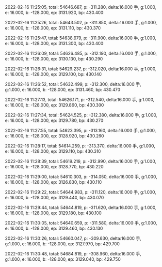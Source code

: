 2022-02-16 11:25:05, total: 54646.687, p: -311.280, delta:16.000 手, g:1.000, e: 16.000, b: -128.000, ep: 3131.920, bp: 430.400

2022-02-16 11:25:26, total: 54643.502, p: -311.850, delta:16.000 手, g:1.000, e: 16.000, b: -128.000, ep: 3131.110, bp: 430.370

2022-02-16 11:25:47, total: 54638.979, p: -311.900, delta:16.000 手, g:1.000, e: 16.000, b: -128.000, ep: 3131.300, bp: 430.400

2022-02-16 11:26:09, total: 54626.485, p: -312.190, delta:16.000 手, g:1.000, e: 16.000, b: -128.000, ep: 3130.130, bp: 430.290

2022-02-16 11:26:31, total: 54629.237, p: -312.020, delta:16.000 手, g:1.000, e: 16.000, b: -128.000, ep: 3129.100, bp: 430.140

2022-02-16 11:26:52, total: 54632.499, p: -312.300, delta:16.000 手, g:1.000, e: 16.000, b: -128.000, ep: 3131.460, bp: 430.470

2022-02-16 11:27:13, total: 54626.171, p: -312.540, delta:16.000 手, g:1.000, e: 16.000, b: -128.000, ep: 3129.860, bp: 430.300

2022-02-16 11:27:34, total: 54624.525, p: -312.380, delta:16.000 手, g:1.000, e: 16.000, b: -128.000, ep: 3129.780, bp: 430.270

2022-02-16 11:27:55, total: 54623.395, p: -313.160, delta:16.000 手, g:1.000, e: 16.000, b: -128.000, ep: 3128.920, bp: 430.260

2022-02-16 11:28:17, total: 54614.259, p: -313.370, delta:16.000 手, g:1.000, e: 16.000, b: -128.000, ep: 3129.110, bp: 430.310

2022-02-16 11:28:39, total: 54619.219, p: -312.990, delta:16.000 手, g:1.000, e: 16.000, b: -128.000, ep: 3128.770, bp: 430.220

2022-02-16 11:29:00, total: 54610.303, p: -314.050, delta:16.000 手, g:1.000, e: 16.000, b: -128.000, ep: 3126.830, bp: 430.110

2022-02-16 11:29:22, total: 54644.983, p: -311.120, delta:16.000 手, g:1.000, e: 16.000, b: -128.000, ep: 3129.440, bp: 430.070

2022-02-16 11:29:44, total: 54644.819, p: -311.620, delta:16.000 手, g:1.000, e: 16.000, b: -128.000, ep: 3129.180, bp: 430.100

2022-02-16 11:30:05, total: 54640.659, p: -311.580, delta:16.000 手, g:1.000, e: 16.000, b: -128.000, ep: 3129.460, bp: 430.130

2022-02-16 11:30:26, total: 54660.047, p: -309.630, delta:16.000 手, g:1.000, e: 16.000, b: -128.000, ep: 3127.970, bp: 429.700

2022-02-16 11:30:48, total: 54684.819, p: -308.960, delta:16.000 手, g:1.000, e: 16.000, b: -128.000, ep: 3129.040, bp: 429.750